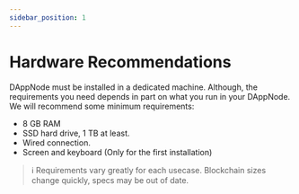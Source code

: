 ```yaml
---
sidebar_position: 1
---
```


# Hardware Recommendations

DAppNode must be installed in a dedicated machine. Although, the requirements you need depends in part on what you run in your DAppNode. We will recommend some minimum requirements:

- 8 GB RAM
- SSD hard drive, 1 TB at least.
- Wired connection.
- Screen and keyboard (Only for the first installation)

> :information_source: Requirements vary greatly for each usecase. Blockchain sizes change quickly, specs may be out of date.
